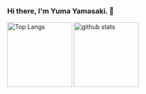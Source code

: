 ### Hi there, I'm Yuma Yamasaki. 👋

<p align="left"> 
  <img alt="Top Langs" height="150px" src="https://github-readme-stats.vercel.app/api/top-langs/?username=oNqNu&layout=compact&show_icons=true&theme=onedark&include_all_commits=true&count_private=true" />
  <img alt="github stats" height="150px" src="https://github-readme-stats.vercel.app/api?username=oNqNu&theme=onedark&show_icons=true&include_all_commits=true&count_private=true" />
</p>
<!--
**oNqNu/oNqNu** is a ✨ _special_ ✨ repository because its `README.md` (this file) appears on your GitHub profile.

Here are some ideas to get you started:

- 🔭 I’m currently working on ...
- 🌱 I’m currently learning ...
- 👯 I’m looking to collaborate on ...
- 🤔 I’m looking for help with ...
- 💬 Ask me about ...
- 📫 How to reach me: ...
- 😄 Pronouns: ...
- ⚡ Fun fact: ...
-->
